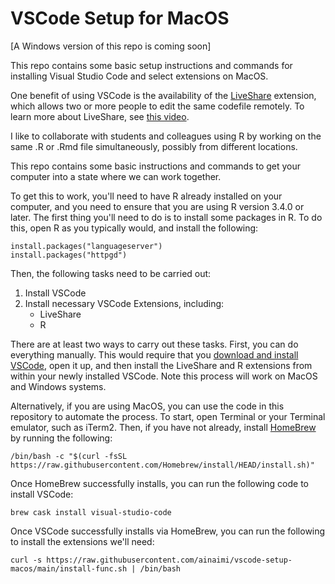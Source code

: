 # VSCode Setup for MacOS

[A Windows version of this repo is coming soon]

This repo contains some basic setup instructions and commands for installing Visual Studio Code and select extensions on MacOS. 

One benefit of using VSCode is the availability of the [LiveShare](https://marketplace.visualstudio.com/items?itemName=MS-vsliveshare.vsliveshare) extension, which allows two or more people to edit the 
same codefile remotely. To learn more about LiveShare, see [this video](https://youtu.be/A2ceblXTBBc).

I like to collaborate with students and colleagues using R by working on the same .R or .Rmd file simultaneously, possibly 
from different locations.

This repo contains some basic instructions and commands to get your computer into a state where we can work together.

To get this to work, you'll need to have R already installed on your computer, and you need to ensure that you are using 
R version 3.4.0 or later. The first thing you'll need to do is to install some packages in R. To do this, open R as 
you typically would, and install the following:

```
install.packages("languageserver")
install.packages("httpgd")
```

Then, the following tasks need to be carried out:

1) Install VSCode
2) Install necessary VSCode Extensions, including:
    - LiveShare
    - R

There are at least two ways to carry out these tasks. First, you can do everything manually. This would require that you
[download and install VSCode](https://code.visualstudio.com/), open it up, and then install the LiveShare and R extensions
from within your newly installed VSCode. Note this process will work on MacOS and Windows systems.

Alternatively, if you are using MacOS, you can use the code in this repository to automate the process. To start, open Terminal
or your Terminal emulator, such as iTerm2. Then, if you have not already,  install [HomeBrew](https://brew.sh/) by running the following:

```
/bin/bash -c "$(curl -fsSL https://raw.githubusercontent.com/Homebrew/install/HEAD/install.sh)"
```

Once HomeBrew successfully installs, you can run the following code to install VSCode:

```
brew cask install visual-studio-code
```

Once VSCode successfully installs via HomeBrew, you can run the following to install the extensions we'll need:

```
curl -s https://raw.githubusercontent.com/ainaimi/vscode-setup-macos/main/install-func.sh | /bin/bash
```

